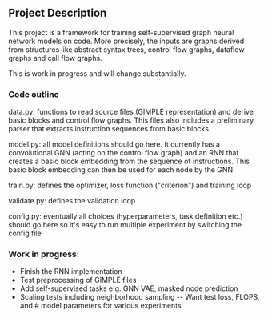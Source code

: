 ## Project Description

This project is a framework for training self-supervised graph neural network models on code. More precisely, the inputs are graphs derived from structures like abstract syntax trees, control flow graphs, dataflow graphs and call flow graphs.

This is work in progress and will change substantially.

### Code outline

data.py: functions to read source files (GIMPLE representation) and derive basic blocks and control flow graphs. This files also includes a preliminary parser that extracts instruction sequences from basic blocks.

model.py: all model definitions should go here. It currently has a convolutional GNN (acting on the control flow graph) and an RNN that creates a basic block embedding from the sequence of instructions. This basic block embedding can then be used for each node by the GNN.

train.py: defines the optimizer, loss function ("criterion") and training loop

validate.py: defines the validation loop

config.py: eventually all choices (hyperparameters, task definition etc.) should go here so it's easy to run multiple experiment by switching the config file

### Work in progress:

- Finish the RNN implementation
- Test preprocessing of GIMPLE files
- Add self-supervised tasks e.g. GNN VAE, masked node prediction
- Scaling tests including neighborhood sampling
-- Want test loss, FLOPS, and # model parameters for various experiments